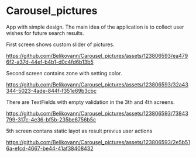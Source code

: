 # Carousel_pictures

App with simple design. The main idea of ​​the application is to collect user wishes for future search results.

First screen shows custom slider of pictures. 

https://github.com/Belikovann/Carousel_pictures/assets/123806593/ea4796f2-a37d-44ef-b4b1-d0c4fd6b13b5

Second screen contains zone with setting color. 

https://github.com/Belikovann/Carousel_pictures/assets/123806593/32a43344-5023-4ade-844f-f351e69b3cbc

There are TextFields with empty validation in the 3th and 4th screens.

https://github.com/Belikovann/Carousel_pictures/assets/123806593/73843799-317c-4e36-bf5b-235be6756b5c

5th screen contans static layot as result previus user actions

https://github.com/Belikovann/Carousel_pictures/assets/123806593/2e5b516a-efcd-4667-be44-41af38408432


